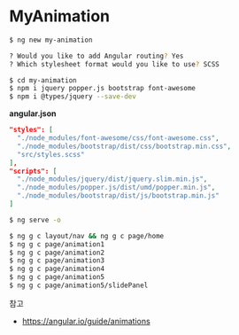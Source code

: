 # MyAnimation

```bash
$ ng new my-animation

? Would you like to add Angular routing? Yes
? Which stylesheet format would you like to use? SCSS
```

```bash
$ cd my-animation
$ npm i jquery popper.js bootstrap font-awesome
$ npm i @types/jquery --save-dev
```

**angular.json**

```json
"styles": [
  "./node_modules/font-awesome/css/font-awesome.css",
  "./node_modules/bootstrap/dist/css/bootstrap.min.css",
  "src/styles.scss"
],
"scripts": [
  "./node_modules/jquery/dist/jquery.slim.min.js",
  "./node_modules/popper.js/dist/umd/popper.min.js",
  "./node_modules/bootstrap/dist/js/bootstrap.min.js"
]
```

```bash
$ ng serve -o
```

```bash
$ ng g c layout/nav && ng g c page/home
$ ng g c page/animation1
$ ng g c page/animation2
$ ng g c page/animation3
$ ng g c page/animation4
$ ng g c page/animation5
$ ng g c page/animation5/slidePanel
```

참고  
* https://angular.io/guide/animations
